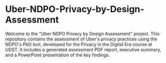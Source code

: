 # Uber-NDPO-Privacy-by-Design-Assessment
Welcome to the "Uber NDPO Privacy by Design Assessment" project. This repository contains the assessment of Uber's privacy practices using the NDPO's PbD tool, developed for the Privacy in the Digital Era course at UDST. It includes a generated assessment PDF report, executive summary, and a PowerPoint presentation of the key findings.
